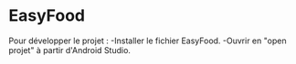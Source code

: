 # EasyFood

 Pour développer le projet : 
 -Installer le fichier EasyFood.
 -Ouvrir en "open projet" à partir d'Android Studio.
